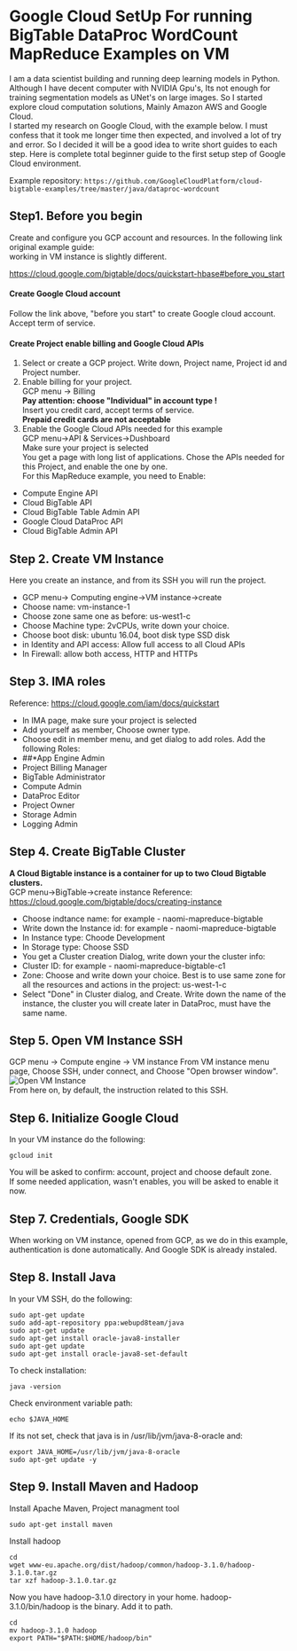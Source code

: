 # Google Cloud SetUp For running BigTable DataProc WordCount MapReduce Examples on VM

I am a data scientist building and running deep learning models in Python. Although I have decent computer with NVIDIA Gpu's, Its not enough for training segmentation models as UNet's on large images. So I started explore cloud computation solutions, Mainly Amazon AWS and Google Cloud.<br>
I started my research on Google Cloud, with the example below. I must confess that it took me longer time then expected, and involved a lot of try and error. So I decided it will be a good idea to write short guides to each step. Here is complete total beginner guide to the first setup step of Google Cloud environment. <br>

Example repository:
`https://github.com/GoogleCloudPlatform/cloud-bigtable-examples/tree/master/java/dataproc-wordcount`

## Step1. Before you begin
Create and configure you GCP account and resources. In the following link original example guide:<br>
working in VM instance is slightly different.

https://cloud.google.com/bigtable/docs/quickstart-hbase#before_you_start<br>
#### Create Google Cloud account
Follow the link above, "before you start" to create Google cloud account.<br>
Accept term of service.<br>

#### Create Project enable billing and Google Cloud APIs
1. Select or create a GCP project.
Write down, Project name, Project id and Project number.
2. Enable billing for your project.<br>
GCP menu -> Billing<br>
**Pay attention: choose "Individual" in account type !**<br>
Insert you credit card, accept terms of service.<br>
**Prepaid credit cards are not acceptable**<br>
3. Enable the Google Cloud APIs needed for this example<br>
GCP menu->API & Services->Dushboard<br>
Make sure your project is selected<br>
You get a page with long list of applications. Chose the APIs needed for this Project, and enable the one by one.<br>
For this MapReduce example, you need to Enable:
* Compute Engine API
* Cloud BigTable API
* Cloud BigTable Table Admin API
* Google Cloud DataProc API
* Cloud BigTable Admin API

## Step 2. Create VM Instance
Here you create an instance, and from its SSH you will run the project.<br>
* GCP menu-> Computing engine->VM instance->create
* Choose name: vm-instance-1
* Choose zone same one as before: us-west1-c
* Choose Machine type: 2vCPUs, write down your choice.
* Choose boot disk: ubuntu 16.04, boot disk type SSD disk
* in Identity and API access: Allow full access to all Cloud APIs
* In Firewall: allow both access, HTTP and HTTPs

## Step 3. IMA roles
Reference: https://cloud.google.com/iam/docs/quickstart
 
* In IMA page, make sure your project is selected
* Add yourself as member, Choose owner type.
* Choose edit in member menu, and get dialog to add roles. Add the following Roles: 
* ##*App Engine Admin
* Project Billing Manager
* BigTable Administrator
* Compute Admin
* DataProc Editor
* Project Owner
* Storage Admin
* Logging Admin


## Step 4. Create BigTable Cluster
**A Cloud Bigtable instance is a container for up to two Cloud Bigtable clusters.**<br>
GCP menu->BigTable->create instance
Reference: https://cloud.google.com/bigtable/docs/creating-instance
* Choose indtance name: for example - naomi-mapreduce-bigtable
* Write down the Instance id: for example - naomi-mapreduce-bigtable
* In Instance type: Choode Development
* In Storage type: Choose SSD
* You get a Cluster creation Dialog, write down your the cluster info:
* 	Cluster ID: for example - naomi-mapreduce-bigtable-c1
* 	Zone: Choose and write down your choice.  Best is to use same zone for all the resources and actions in the project: us-west-1-c
* 	Select "Done" in Cluster dialog, and Create.
Write down the name of the instance, the cluster you will create later in DataProc, must have the same name.

## Step 5. Open VM Instance SSH
GCP menu -> Compute engine -> VM instance
From VM instance menu page, Choose SSH, under connect, and Choose "Open browser window".<br>
![Open VM Instance](https://raw.githubusercontent.com/naomifridman/Top-N-Words-In-Tweets-Google-Cloud/master/assets/vm_instance.PNG)<br>
From here on, by default, the instruction related to this SSH.

## Step 6. Initialize Google Cloud
In your VM instance do the following:
```
gcloud init 
```
You will be asked to confirm: account, project and choose default zone.<br>
If some needed application, wasn't enables, you will be asked to enable it now.
<br>

## Step 7. Credentials, Google SDK
When working on VM instance, opened from GCP, as we do in this example, authentication is done automatically. And Google SDK is already instaled.

## Step 8. Install Java
In your VM SSH, do the following:
```
sudo apt-get update
sudo add-apt-repository ppa:webupd8team/java
sudo apt-get update
sudo apt-get install oracle-java8-installer
sudo apt-get update
sudo apt-get install oracle-java8-set-default
 ```
To check installation:
```
java -version
```
Check environment variable path:
```
echo $JAVA_HOME 
```
If its not set, check that java is in /usr/lib/jvm/java-8-oracle and:
```
export JAVA_HOME=/usr/lib/jvm/java-8-oracle
sudo apt-get update -y
```
## Step 9. Install Maven and Hadoop
Install Apache Maven, Project managment tool
```
sudo apt-get install maven
```
Install hadoop
```
cd
wget www-eu.apache.org/dist/hadoop/common/hadoop-3.1.0/hadoop-3.1.0.tar.gz
tar xzf hadoop-3.1.0.tar.gz
```
Now you have hadoop-3.1.0 directory in your home. hadoop-3.1.0/bin/hadoop is the binary. Add it to path.
```
cd
mv hadoop-3.1.0 hadoop
export PATH="$PATH:$HOME/hadoop/bin"
```
